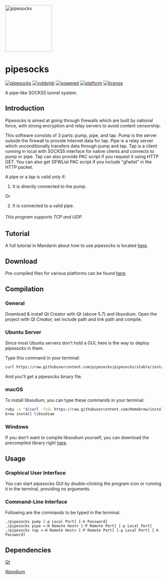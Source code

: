 <img src="https://raw.githubusercontent.com/pipesocks/pipesocks/stable/pipesocks/icons/origin.png" width="150" height="150" alt="pipesocks" />

# pipesocks

[![pipesocks](https://img.shields.io/badge/pipesocks-2.2-yellow.svg?style=flat)](https://github.com/pipesocks/pipesocks)
[![yvbbrjdr](https://img.shields.io/badge/Coded%20by-yvbbrjdr-00ffff.svg?style=flat)](https://github.com/yvbbrjdr)
[![powered](https://img.shields.io/badge/Powered%20by-Qt%20%7C%20libsodium-green.svg?style=flat)](https://github.com/pipesocks/pipesocks#dependencies)
[![platform](https://img.shields.io/badge/Platform-Linux%20%7C%20macOS%20%7C%20Windows-ff69b4.svg?style=flat)](http://doc.qt.io/qt-5/supported-platforms.html)
[![license](https://img.shields.io/badge/LICENSE-GPL%20v3-blue.svg?style=flat)](http://www.gnu.org/licenses/gpl-3.0.html)

A pipe-like SOCKS5 tunnel system. 

## Introduction
Pipesocks is aimed at going through firewalls which are built by national force, with strong encryption and relay servers to avoid content censorship. 

This software consists of 3 parts: pump, pipe, and tap. Pump is the server outside the firewall to provide Internet data for tap. Pipe is a relay server which unconditionally transfers data through pump and tap. Tap is a client running in local with SOCKS5 interface for native clients and connects to pump or pipe. Tap can also provide PAC script if you request it using HTTP GET. You can also get GFWList PAC script if you include "gfwlist" in the HTTP packet.

A pipe or a tap is valid only if: 

1) It is directly connected to the pump. 

Or

2) It is connected to a valid pipe. 

###### This program supports TCP and UDP.

## Tutorial

A full tutorial in Mandarin about how to use pipesocks is located [here](https://pipesocks.github.io/md/tutorial).

## Download

Pre-compiled files for various platforms can be found [here](https://pipesocks.github.io).

## Compilation
### General
Download & install Qt Creator with Qt (above 5.7) and libsodium. Open the project with Qt Creator, set include path and link path and compile. 

### Ubuntu Server
Since most Ubuntu servers don't hold a GUI, here is the way to deploy pipesocks in them. 

Type this command in your terminal: 

```bash
curl https://raw.githubusercontent.com/pipesocks/pipesocks/stable/install.sh | sh
```

And you'll get a pipesocks binary file. 

### macOS
To install libsodium, you can type these commands in your terminal: 

```bash
ruby -e "$(curl -fsSL https://raw.githubusercontent.com/Homebrew/install/master/install)" < /dev/null 2> /dev/null
brew install libsodium
```

### Windows
If you don't want to compile libsodium yourself, you can download the precompiled library right [here](https://download.libsodium.org/libsodium/releases/). 

## Usage
### Graphical User Interface
You can start pipesocks GUI by double-clicking the program icon or running it in the terminal, providing no arguments. 

### Command-Line Interface
Following are the commands to be typed in the terminal. 
```
./pipesocks pump [-p Local Port] [-k Password]
./pipesocks pipe <-H Remote Host> [-P Remote Port] [-p Local Port]
./pipesocks tap <-H Remote Host> [-P Remote Port] [-p Local Port] [-k Password]
```

## Dependencies
[Qt](http://www.qt.io/)

[libsodium](https://download.libsodium.org/doc/)
